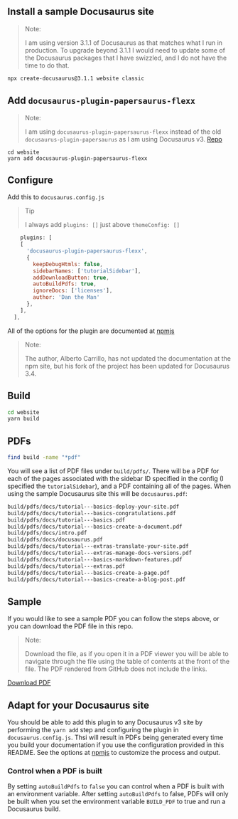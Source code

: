 
## Install a sample Docusaurus site

> Note:
>
> I am using version 3.1.1 of Docusaurus as that matches what I run in production. To upgrade beyond 3.1.1 I would need to update some of the Docusaurus packages that I have swizzled, and I do not have the time to do that.

```bash
npx create-docusaurus@3.1.1 website classic
```

## Add `docusaurus-plugin-papersaurus-flexx`

> Note:
>
> I am using `docusaurus-plugin-papersaurus-flexx` instead of the old `docusaurus-plugin-papersaurus` as I am using Docusaurus v3. [Repo](https://www.npmjs.com/package/docusaurus-plugin-papersaurus-flexx)

```
cd website
yarn add docusaurus-plugin-papersaurus-flexx
```

## Configure

Add this to `docusaurus.config.js`

> Tip
> 
> I always add `plugins: []` just above `themeConfig: []`

```js
    plugins: [
    [
      'docusaurus-plugin-papersaurus-flexx',
      {
        keepDebugHtmls: false,
        sidebarNames: ['tutorialSidebar'],
        addDownloadButton: true,
        autoBuildPdfs: true,
        ignoreDocs: ['licenses'],
        author: 'Dan the Man'
      },
    ],
  ],
```

All of the options for the plugin are documented at [npmjs](https://www.npmjs.com/package/docusaurus-plugin-papersaurus-flexx)

> Note:
>
> The author, Alberto Carrillo, has not updated the documentation at the npm site, but his fork of the project has been updated for Docusaurus 3.4.

## Build

```bash
cd website
yarn build
```

## PDFs

```bash
find build -name "*pdf"
```

You will see a list of PDF files under `build/pdfs/`. There will be a PDF for each of the pages associated with the sidebar ID specified in the config (I specified the `tutorialSidebar`), and a PDF containing all of the pages. When using the sample Docusaurus site this will be `docusaurus.pdf`:

```bash
build/pdfs/docs/tutorial---basics-deploy-your-site.pdf
build/pdfs/docs/tutorial---basics-congratulations.pdf
build/pdfs/docs/tutorial---basics.pdf
build/pdfs/docs/tutorial---basics-create-a-document.pdf
build/pdfs/docs/intro.pdf
build/pdfs/docs/docusaurus.pdf
build/pdfs/docs/tutorial---extras-translate-your-site.pdf
build/pdfs/docs/tutorial---extras-manage-docs-versions.pdf
build/pdfs/docs/tutorial---basics-markdown-features.pdf
build/pdfs/docs/tutorial---extras.pdf
build/pdfs/docs/tutorial---basics-create-a-page.pdf
build/pdfs/docs/tutorial---basics-create-a-blog-post.pdf
```

## Sample

If you would like to see a sample PDF you can follow the steps above, or you can download the PDF file in this repo.

> Note:
>
> Download the file, as if you open it in a PDF viewer you will be able to navigate through the file using the table of contents at the front of the file. The PDF rendered from GitHub does not include the links.

[Download PDF](https://raw.githubusercontent.com/DanRoscigno/scrape-to-pdf/refs/heads/main/docusaurus.pdf)

## Adapt for your Docusaurus site

You should be able to add this plugin to any Docusaurus v3 site by performing the `yarn add` step and configuring the plugin in `docusaurus.config.js`. Thsi will result in PDFs being generated every time you build your documentation if you use the configuration provided in this README. See the options at [npmjs](https://www.npmjs.com/package/docusaurus-plugin-papersaurus-flexx) to customize the process and output.

### Control when a PDF is built

By setting `autoBuildPdfs` to `false` you can control when a PDF is built with an environment variable. After setting `autoBuildPdfs` to false, PDFs will only be built when you set the environment variable `BUILD_PDF` to true and run a Docusaurus build.


